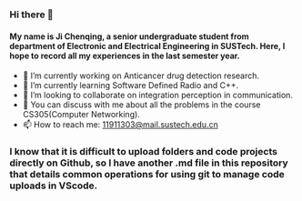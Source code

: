 ### Hi there 👋
#### My name is Ji Chenqing, a senior undergraduate student from department of Electronic and Electrical Engineering in SUSTech. Here, I hope to record all my experiences in the last semester year.

- 🔭 I’m currently working on Anticancer drug detection research.
- 🌱 I’m currently learning Software Defined Radio and C++.
- 👯 I’m looking to collaborate on integration perception in communication.
- 💬 You can discuss with me about all the problems in the course CS305(Computer Networking).
- 📫 How to reach me: 11911303@mail.sustech.edu.cn

### I know that it is difficult to upload folders and code projects directly on Github, so I have another .md file in this repository that details common operations for using git to manage code uploads in VScode.
